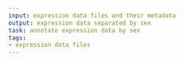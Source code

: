 ```yaml
---
input: expression data files and their metadata
output: expression data separated by sex
task: annotate expression data by sex
tags:
- expression data files
---
```

